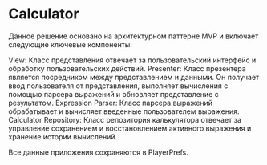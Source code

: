 # Calculator

Данное решение основано на архитектурном паттерне MVP и включает следующие ключевые компоненты:

View: Класс представления отвечает за пользовательский интерфейс и обработку пользовательских действий.
Presenter: Класс презентера является посредником между представлением и данными. Он получает ввод пользователя от представления, выполняет вычисления с помощью парсера выражений и обновляет представление с результатом.
Expression Parser: Класс парсера выражений обрабатывает и вычисляет введенные пользователем выражения.
Calculator Repository: Класс репозитория калькулятора отвечает за управление сохранением и восстановлением активного выражения и хранение истории вычислений.

Все данные приложения сохраняются в PlayerPrefs.
